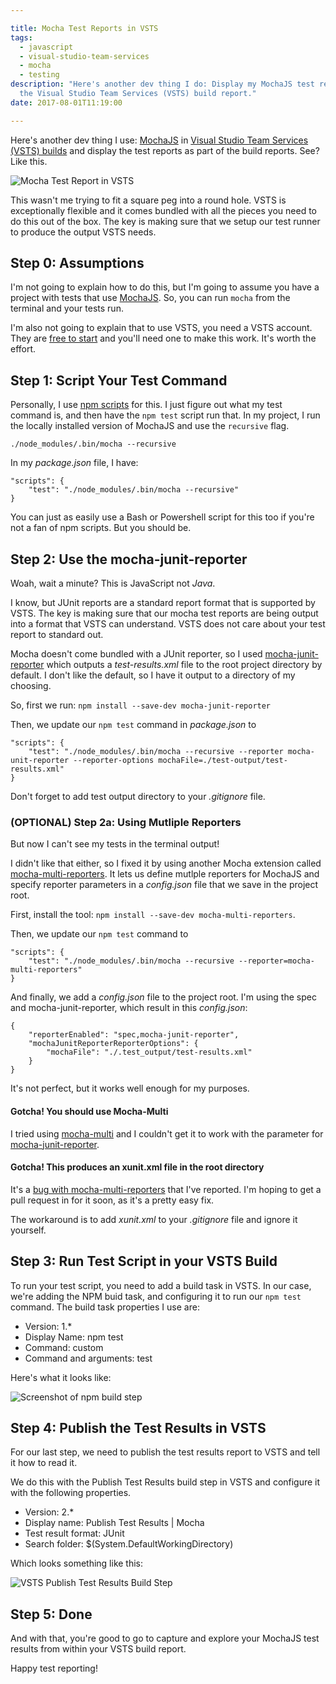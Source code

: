 ```yaml
---

title: Mocha Test Reports in VSTS
tags:
  - javascript
  - visual-studio-team-services
  - mocha
  - testing
description: "Here's another dev thing I do: Display my MochaJS test report in
  the Visual Studio Team Services (VSTS) build report."
date: 2017-08-01T11:19:00

---
```


[1]: https://mochajs.org/
[2]: https://www.visualstudio.com/team-services/continuous-integration/
[3]: https://davidwesst.blob.core.windows.net/blog/mocha-in-vsts/vsts-test-results-in-action.gif "Screenshot of a MochaJS test report in VSTS"
[4]: https://www.visualstudio.com/team-services/
[5]: https://docs.npmjs.com/misc/scripts
[6]: https://github.com/michaelleeallen/mocha-junit-reporter
[7]: https://github.com/stanleyhlng/mocha-multi-reporters
[8]: https://github.com/glenjamin/mocha-multi
[9]: https://davidwesst.blob.core.windows.net/blog/mocha-in-vsts/vsts-npm-test-task.png "Screenshot of VSTS Build Task that runs the tests"
[10]: https://davidwesst.blob.core.windows.net/blog/mocha-in-vsts/vsts-publish-test-results.png "Screenshot of VSTS Build Task that consumes the test report"
[11]: https://github.com/stanleyhlng/mocha-multi-reporters/issues/35 "My bug report for the XUnit issue in mocha-multi-reporters"

Here's another dev thing I use: [MochaJS][1] in [Visual Studio Team Services (VSTS) builds][2] and display the test reports as part of the build reports. See? Like this.

![Mocha Test Report in VSTS][3]

This wasn't me trying to fit a square peg into a round hole. VSTS is exceptionally flexible and it comes bundled with all the pieces you need to do this out of the box. The key is making sure that we setup our test runner to produce the output VSTS needs.

## Step 0: Assumptions
I'm not going to explain how to do this, but I'm going to assume you have a project with tests that use [MochaJS][1]. So, you can run `mocha` from the terminal and your tests run.

I'm also not going to explain that to use VSTS, you need a VSTS account. They are [free to start][4] and you'll need one to make this work. It's worth the effort.

## Step 1: Script Your Test Command
Personally, I use [npm scripts][5] for this. I just figure out what my test command is, and then have the `npm test` script run that. In my project, I run the locally installed version of MochaJS and use the `recursive` flag.

```
./node_modules/.bin/mocha --recursive
```

In my _package.json_ file, I have:

```
"scripts": {
    "test": "./node_modules/.bin/mocha --recursive"
}
```

You can just as easily use a Bash or Powershell script for this too if you're not a fan of npm scripts. But you should be.

## Step 2: Use the mocha-junit-reporter
Woah, wait a minute? This is JavaScript not _Java_.

I know, but JUnit reports are a standard report format that is supported by VSTS. The key is making sure that our mocha test reports are being output into a format that VSTS can understand. VSTS does not care about your test report to standard out.

Mocha doesn't come bundled with a JUnit reporter, so I used [mocha-junit-reporter][6] which outputs a _test-results.xml_ file to the root project directory by default. I don't like the default, so I have it output to a directory of my choosing.

So, first we run: `npm install --save-dev mocha-junit-reporter`

Then, we update our `npm test` command in _package.json_ to

```
"scripts": {
    "test": "./node_modules/.bin/mocha --recursive --reporter mocha-unit-reporter --reporter-options mochaFile=./test-output/test-results.xml"
}
```

Don't forget to add test output directory to your _.gitignore_ file.

### (OPTIONAL) Step 2a: Using Mutliple Reporters
But now I can't see my tests in the terminal output!

I didn't like that either, so I fixed it by using another Mocha extension called [mocha-multi-reporters][7]. It lets us define mutlple reporters for MochaJS and specify reporter parameters in a _config.json_ file that we save in the project root.

First, install the tool: `npm install --save-dev mocha-multi-reporters`.

Then, we update our `npm test` command to

```
"scripts": {
    "test": "./node_modules/.bin/mocha --recursive --reporter=mocha-multi-reporters"
}
```

And finally, we add a _config.json_ file to the project root. I'm using the spec and mocha-junit-reporter, which result in this _config.json_:

```
{
    "reporterEnabled": "spec,mocha-junit-reporter",
    "mochaJunitReporterReporterOptions": {
        "mochaFile": "./.test_output/test-results.xml"
    }
}
```

It's not perfect, but it works well enough for my purposes.

#### Gotcha! You should use Mocha-Multi
I tried using [mocha-multi][8] and I couldn't get it to work with the parameter for [mocha-junit-reporter][6].

#### Gotcha! This produces an xunit.xml file in the root directory
It's a [bug with mocha-multi-reporters][11] that I've reported. I'm hoping to get a pull request in for it soon, as it's a pretty easy fix.

The workaround is to add _xunit.xml_ to your _.gitignore_ file and ignore it yourself.

## Step 3: Run Test Script in your VSTS Build
To run your test script, you need to add a build task  in VSTS. In our case, we're adding the NPM buid task, and configuring it to run our `npm test` command. The build task properties I use are:

- Version: 1.*
- Display Name: npm test
- Command: custom
- Command and arguments: test

Here's what it looks like:

![Screenshot of npm build step][9]

## Step 4: Publish the Test Results in VSTS
For our last step, we need to publish the test results report to VSTS and tell it how to read it.

We do this with the Publish Test Results build step in VSTS and configure it with the following properties.

- Version: 2.*
- Display name: Publish Test Results \| Mocha
- Test result format: JUnit
- Search folder: $(System.DefaultWorkingDirectory)

Which looks something like this:

![VSTS Publish Test Results Build Step][10]

## Step 5: Done
And with that, you're good to go to capture and explore your MochaJS test results from within your VSTS build report.

Happy test reporting!